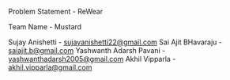Problem Statement - ReWear

Team Name - Mustard

Sujay Anishetti - sujayanishetti22@gmail.com
Sai Ajit BHavaraju - saiajit.b@gmail.com
Yashwanth Adarsh Pavani - yashwanthadarsh2005@gmail.com
Akhil Vipparla - akhil.vipparla@gmail.com